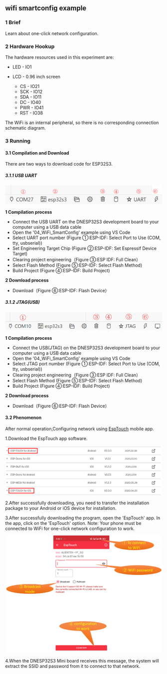 ## wifi smartconfig example

### 1 Brief

Learn about one-click network configuration.

### 2 Hardware Hookup

The hardware resources used in this experiment are:

- LED - IO1

- LCD - 0.96 inch screen
  - CS - IO21
  - SCK - IO12
  - SDA - IO11
  - DC - IO40
  - PWR - IO41
  - RST - IO38


The WiFi is an internal peripheral, so there is no corresponding connection schematic diagram.

### 3 Running

#### 3.1 Compilation and Download

There are two ways to download code for ESP32S3.

##### 3.1.1 USB UART

![](../../../../1_docs/3_figures/examples/led/compilation(UART).png)

**1 Compilation process**

- Connect the USB UART on the DNESP32S3 development board to your computer using a USB data cable
- Open the '04_WiFi_SmartConfig' example using VS Code
- Select UART port number (Figure ①:ESP-IDF: Select Port to Use (COM, tty, usbserial))
- Set Engineering Target Chip (Figure ②:ESP-IDF: Set Espressif Device Target)
- Clearing project engineering（Figure ③:ESP IDF: Full Clean）
- Select Flash Method (Figure ⑤:ESP-IDF: Select Flash Method)
- Build Project (Figure ④:ESP-IDF: Build Project)

**2 Download process**

- Download（Figure ⑥:ESP-IDF: Flash Device）

##### 3.1.2 JTAG(USB)

![](../../../../1_docs/3_figures/examples/led/compilation(JTAG).png)

**1 Compilation process**

- Connect the USB(JTAG) on the DNESP32S3 development board to your computer using a USB data cable
- Open the '04_WiFi_SmartConfig' example using VS Code
- Select JTAG port number (Figure ①:ESP-IDF: Select Port to Use (COM, tty, usbserial))
- Clearing project engineering（Figure ③:ESP IDF: Full Clean）
- Select Flash Method (Figure ⑤:ESP-IDF: Select Flash Method)
- Build Project (Figure ④:ESP-IDF: Build Project)

**2 Download process**

- Download（Figure ⑥:ESP-IDF: Flash Device）

#### 3.2 Phenomenon

After normal operation,Configuring network using [EspTouch](https://www.espressif.com.cn/en/support/download/apps) mobile app.

1.Download the EspTouch app software.

![](../../../../1_docs/3_figures/examples/wifi_smartconfig/01_download_esp-touch.png)

2.After successfully downloading, you need to transfer the installation package to your Android or iOS device for installation.

3.After successfully downloading the program, open the 'EspTouch' app. In the app, click on the 'EspTouch' option. Note: Your phone must be connected to WiFi for one-click network configuration to work.

![](../../../../1_docs/3_figures/examples/wifi_smartconfig/02_configuration_to_work.png)

4.When the DNESP32S3 Mini board receives this message, the system will extract the SSID and password from it to connect to that network.